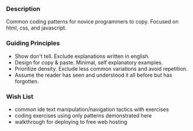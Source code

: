 ### Description
Common coding patterns for novice programmers to copy.
Focused on html, css, and javascript.

### Guiding Principles
- Show don't tell. Exclude explanations written in english.
- Design for copy & paste. Minimal, self explanatory examples.
- Prioritize density. Exclude less common variations and avoid repetition.
- Assume the reader has seen and understood it all before but has forgotten.

### Wish List
- common ide text manipulation/navigation tactics with exercises
- coding exercises using only patterns demonstrated here
- walkthrough for deploying to free web hosting

